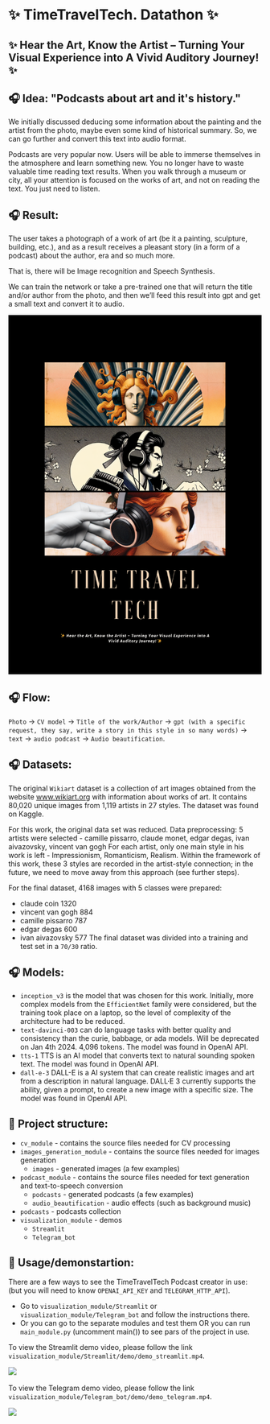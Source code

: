 # ✨ TimeTravelTech. Datathon ✨
## ✨ Hear the Art, Know the Artist – Turning Your Visual Experience into A Vivid Auditory Journey! ✨

## 🎧 Idea: "Podcasts about art and it's history."

We initially discussed deducing some information about the painting and the artist from the photo, maybe even some kind of historical summary. So, we can go further and convert this text into audio format.

Podcasts are very popular now.
Users will be able to immerse themselves in the atmosphere and learn something new. You no longer have to waste valuable time reading text results.
When you walk through a museum or city, all your attention is focused on the works of art, and not on reading the text. You just need to listen.

## 🎧 Result:
The user takes a photograph of a work of art (be it a painting, sculpture, building, etc.), and as a result receives a pleasant story (in a form of a podcast) about the author, era and so much more.

That is, there will be Image recognition and Speech Synthesis.

We can train the network or take a pre-trained one that will return the title and/or author from the photo, and then we’ll feed this result into gpt and get a small text and convert it to audio.

![](https://github.com/381706-1Mityagina/TimeTravelTech-datathon/blob/main/posters/poster-0.png)

## 🎧 Flow:
`Photo` -> `CV model` -> `Title of the work/Author` -> `gpt (with a specific request, they say, write a story in this style in so many words)` -> `text` -> `audio podcast` -> `Audio beautification`.

## 🎧 Datasets:
The original `Wikiart` dataset is a collection of art images obtained from the website www.wikiart.org with information about works of art. It contains 80,020 unique images from 1,119 artists in 27 styles. The dataset was found on Kaggle.

For this work, the original data set was reduced.
Data preprocessing:
5 artists were selected - camille pissarro, claude monet, edgar degas, ivan aivazovsky, vincent van gogh
For each artist, only one main style in his work is left - Impressionism, Romanticism, Realism. Within the framework of this work, these 3 styles are recorded in the artist-style connection; in the future, we need to move away from this approach (see further steps).

For the final dataset, 4168 images with 5 classes were prepared:
- claude coin 1320
- vincent van gogh 884
- camille pissarro 787
- edgar degas 600
- ivan aivazovsky 577
The final dataset was divided into a training and test set in a `70/30` ratio.


## 🎧 Models:
- `inception_v3` is the model that was chosen for this work. Initially, more complex models from the `EfficientNet` family were considered, but the training took place on a laptop, so the level of complexity of the architecture had to be reduced.
- `text-davinci-003` can do language tasks with better quality and consistency than the curie, babbage, or ada models. Will be deprecated on Jan 4th 2024.	4,096 tokens. The model was found in OpenAI API.
- `tts-1` TTS is an AI model that converts text to natural sounding spoken text. The model was found in OpenAI API.
- `dall-e-3` DALL-E is a AI system that can create realistic images and art from a description in natural language. DALL·E 3 currently supports the ability, given a prompt, to create a new image with a specific size. The model was found in OpenAI API.

## 📂 Project structure:
- `cv_module` - contains the source files needed for CV processing
- `images_generation_module` - contains the source files needed for images generation
    - `images` - generated images (a few examples)
- `podcast_module` - contains the source files needed for text generation and text-to-speech conversion
    - `podcasts` - generated podcasts (a few examples)
    - `audio_beautification` - audio effects (such as background music)
- `podcasts` - podcasts collection
- `visualization_module` - demos
    - `Streamlit`
    - `Telegram_bot`

## 💫 Usage/demonstartion:
There are a few ways to see the TimeTravelTech Podcast creator in use:
(but you will need to know `OPENAI_API_KEY` and `TELEGRAM_HTTP_API`).
- Go to `visualization_module/Streamlit` or `visualization_module/Telegram_bot` and follow the instructions there.
- Or you can go to the separate modules and test them OR you can run `main_module.py` (uncomment main()) to see pars of the project in use.

To view the Streamlit demo video, please follow the link `visualization_module/Streamlit/demo/demo_streamlit.mp4`.

![](https://github.com/381706-1Mityagina/TimeTravelTech-datathon/blob/main/Visualization_module/Streamlit/demo/demo_streamlit.gif)

To view the Telegram demo video, please follow the link `visualization_module/Telegram_bot/demo/demo_telegram.mp4`.

![](https://github.com/381706-1Mityagina/TimeTravelTech-datathon/blob/main/Visualization_module/Telegram_bot/demo/demo_telegram.gif)
